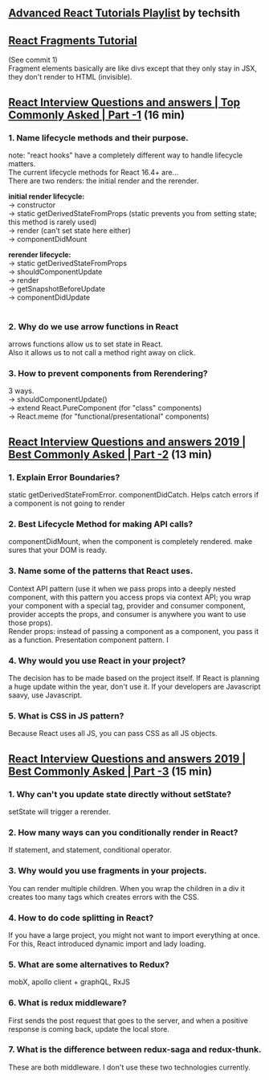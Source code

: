 ## [Advanced React Tutorials Playlist](https://www.youtube.com/playlist?list=PL7pEw9n3GkoUZX3e9lBbmQqdCpgAWYooz) by techsith

## [React Fragments Tutorial](https://www.youtube.com/watch?v=UMo9_W8lPbs&list=PL7pEw9n3GkoUZX3e9lBbmQqdCpgAWYooz)

(See commit 1)<br/>
Fragment elements basically are like divs except that they only stay in JSX, they don't render to HTML (invisible).<br/>

## [React Interview Questions and answers | Top Commonly Asked | Part -1](https://www.youtube.com/watch?v=uRkS5Dqf8ic&list=PL7pEw9n3GkoUZX3e9lBbmQqdCpgAWYooz&index=21) (16 min)

### 1. Name lifecycle methods and their purpose.
note: "react hooks" have a completely different way to handle lifecycle matters.<br/>
The current lifecycle methods for React 16.4+ are...<br/>
There are two renders: the initial render and the rerender.<br/>

<strong>initial render lifecycle:</strong><br/>
-> constructor<br/>
-> static getDerivedStateFromProps (static prevents you from setting state; this method is rarely used)<br/>
-> render (can't set state here either)<br/>
-> componentDidMount<br/>

<strong>rerender lifecycle:</strong><br/>
-> static getDerivedStateFromProps<br/>
-> shouldComponentUpdate<br/>
-> render<br/>
-> getSnapshotBeforeUpdate<br/>
-> componentDidUpdate<br/>
<br/>

### 2. Why do we use arrow functions in React
arrows functions allow us to set state in React.<br/>
Also it allows us to not call a method right away on click.

### 3. How to prevent components from Rerendering?
3 ways.<br/>
-> shouldComponentUpdate()<br/>
-> extend React.PureComponent (for "class" components)<br/>
-> React.meme (for "functional/presentational" components)<br/>

## [React Interview Questions and answers 2019 | Best Commonly Asked | Part -2](https://www.youtube.com/watch?v=4OzC5InCkLY&list=PL7pEw9n3GkoUZX3e9lBbmQqdCpgAWYooz&index=22) (13 min)

### 1. Explain Error Boundaries?
<ErrorBoundaryComp> static getDerivedStateFromError. componentDidCatch. Helps catch errors if a component is not going to render

### 2. Best Lifecycle Method for making API calls?
componentDidMount, when the component is completely rendered. make sures that your DOM is ready.

### 3. Name some of the patterns that React uses.
Context API pattern (use it when we pass props into a deeply nested component, with this pattern you access props via context API; you wrap your component with a special tag, provider and consumer component, provider accepts the props, and consumer is anywhere you want to use those props).<br/>
Render props: instead of passing a component as a component, you pass it as a function.
Presentation component pattern. I

### 4. Why would you use React in your project?
The decision has to be made based on the project itself. If React is planning a huge update within the year, don't use it. If your developers are Javascript saavy, use Javascript.

### 5. What is CSS in JS pattern?
Because React uses all JS, you can pass CSS as all JS objects.

## [React Interview Questions and answers 2019 | Best Commonly Asked | Part -3](https://www.youtube.com/watch?v=yb_w7jg_veQ&list=PL7pEw9n3GkoUZX3e9lBbmQqdCpgAWYooz&index=23) (15 min)

### 1. Why can't you update state directly without setState?
setState will trigger a rerender.

### 2. How many ways can you conditionally render in React?
If statement, and statement, conditional operator. 

### 3. Why would you use fragments in your projects.
You can render multiple children. When you wrap the children in a div it creates too many tags which creates errors with the CSS.

### 4. How to do code splitting in React?
If you have a large project, you might not want to import everything at once. For this, React introduced dynamic import and lady loading. 

### 5. What are some alternatives to Redux?
mobX, apollo client + graphQL, RxJS

### 6. What is redux middleware?
First sends the post request that goes to the server, and when a positive response is coming back, update the local store.

### 7. What is the difference between redux-saga and redux-thunk.
These are both middleware. I don't use these two technologies currently.